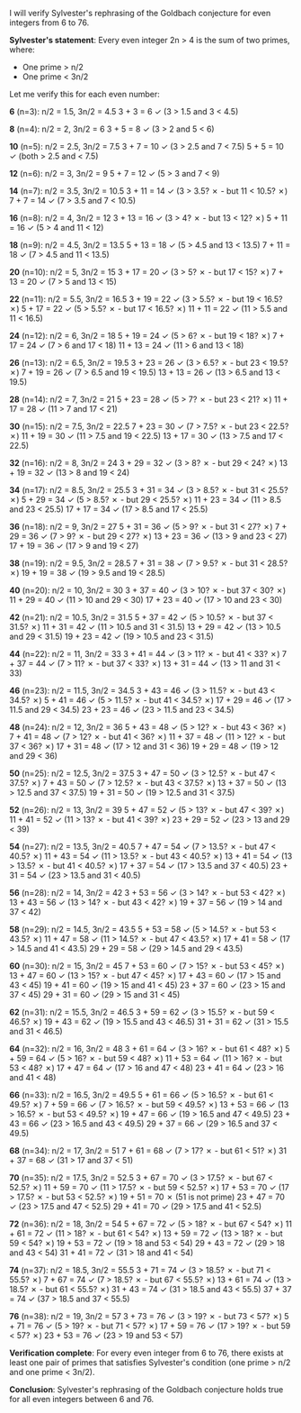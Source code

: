 I will verify Sylvester's rephrasing of the Goldbach conjecture for even integers from 6 to 76.

**Sylvester's statement**: Every even integer 2n > 4 is the sum of two primes, where:
- One prime > n/2
- One prime < 3n/2

Let me verify this for each even number:

**6** (n=3): n/2 = 1.5, 3n/2 = 4.5
3 + 3 = 6 ✓ (3 > 1.5 and 3 < 4.5)

**8** (n=4): n/2 = 2, 3n/2 = 6
3 + 5 = 8 ✓ (3 > 2 and 5 < 6)

**10** (n=5): n/2 = 2.5, 3n/2 = 7.5
3 + 7 = 10 ✓ (3 > 2.5 and 7 < 7.5)
5 + 5 = 10 ✓ (both > 2.5 and < 7.5)

**12** (n=6): n/2 = 3, 3n/2 = 9
5 + 7 = 12 ✓ (5 > 3 and 7 < 9)

**14** (n=7): n/2 = 3.5, 3n/2 = 10.5
3 + 11 = 14 ✓ (3 > 3.5? ✗ - but 11 < 10.5? ✗)
7 + 7 = 14 ✓ (7 > 3.5 and 7 < 10.5)

**16** (n=8): n/2 = 4, 3n/2 = 12
3 + 13 = 16 ✓ (3 > 4? ✗ - but 13 < 12? ✗)
5 + 11 = 16 ✓ (5 > 4 and 11 < 12)

**18** (n=9): n/2 = 4.5, 3n/2 = 13.5
5 + 13 = 18 ✓ (5 > 4.5 and 13 < 13.5)
7 + 11 = 18 ✓ (7 > 4.5 and 11 < 13.5)

**20** (n=10): n/2 = 5, 3n/2 = 15
3 + 17 = 20 ✓ (3 > 5? ✗ - but 17 < 15? ✗)
7 + 13 = 20 ✓ (7 > 5 and 13 < 15)

**22** (n=11): n/2 = 5.5, 3n/2 = 16.5
3 + 19 = 22 ✓ (3 > 5.5? ✗ - but 19 < 16.5? ✗)
5 + 17 = 22 ✓ (5 > 5.5? ✗ - but 17 < 16.5? ✗)
11 + 11 = 22 ✓ (11 > 5.5 and 11 < 16.5)

**24** (n=12): n/2 = 6, 3n/2 = 18
5 + 19 = 24 ✓ (5 > 6? ✗ - but 19 < 18? ✗)
7 + 17 = 24 ✓ (7 > 6 and 17 < 18)
11 + 13 = 24 ✓ (11 > 6 and 13 < 18)

**26** (n=13): n/2 = 6.5, 3n/2 = 19.5
3 + 23 = 26 ✓ (3 > 6.5? ✗ - but 23 < 19.5? ✗)
7 + 19 = 26 ✓ (7 > 6.5 and 19 < 19.5)
13 + 13 = 26 ✓ (13 > 6.5 and 13 < 19.5)

**28** (n=14): n/2 = 7, 3n/2 = 21
5 + 23 = 28 ✓ (5 > 7? ✗ - but 23 < 21? ✗)
11 + 17 = 28 ✓ (11 > 7 and 17 < 21)

**30** (n=15): n/2 = 7.5, 3n/2 = 22.5
7 + 23 = 30 ✓ (7 > 7.5? ✗ - but 23 < 22.5? ✗)
11 + 19 = 30 ✓ (11 > 7.5 and 19 < 22.5)
13 + 17 = 30 ✓ (13 > 7.5 and 17 < 22.5)

**32** (n=16): n/2 = 8, 3n/2 = 24
3 + 29 = 32 ✓ (3 > 8? ✗ - but 29 < 24? ✗)
13 + 19 = 32 ✓ (13 > 8 and 19 < 24)

**34** (n=17): n/2 = 8.5, 3n/2 = 25.5
3 + 31 = 34 ✓ (3 > 8.5? ✗ - but 31 < 25.5? ✗)
5 + 29 = 34 ✓ (5 > 8.5? ✗ - but 29 < 25.5? ✗)
11 + 23 = 34 ✓ (11 > 8.5 and 23 < 25.5)
17 + 17 = 34 ✓ (17 > 8.5 and 17 < 25.5)

**36** (n=18): n/2 = 9, 3n/2 = 27
5 + 31 = 36 ✓ (5 > 9? ✗ - but 31 < 27? ✗)
7 + 29 = 36 ✓ (7 > 9? ✗ - but 29 < 27? ✗)
13 + 23 = 36 ✓ (13 > 9 and 23 < 27)
17 + 19 = 36 ✓ (17 > 9 and 19 < 27)

**38** (n=19): n/2 = 9.5, 3n/2 = 28.5
7 + 31 = 38 ✓ (7 > 9.5? ✗ - but 31 < 28.5? ✗)
19 + 19 = 38 ✓ (19 > 9.5 and 19 < 28.5)

**40** (n=20): n/2 = 10, 3n/2 = 30
3 + 37 = 40 ✓ (3 > 10? ✗ - but 37 < 30? ✗)
11 + 29 = 40 ✓ (11 > 10 and 29 < 30)
17 + 23 = 40 ✓ (17 > 10 and 23 < 30)

**42** (n=21): n/2 = 10.5, 3n/2 = 31.5
5 + 37 = 42 ✓ (5 > 10.5? ✗ - but 37 < 31.5? ✗)
11 + 31 = 42 ✓ (11 > 10.5 and 31 < 31.5)
13 + 29 = 42 ✓ (13 > 10.5 and 29 < 31.5)
19 + 23 = 42 ✓ (19 > 10.5 and 23 < 31.5)

**44** (n=22): n/2 = 11, 3n/2 = 33
3 + 41 = 44 ✓ (3 > 11? ✗ - but 41 < 33? ✗)
7 + 37 = 44 ✓ (7 > 11? ✗ - but 37 < 33? ✗)
13 + 31 = 44 ✓ (13 > 11 and 31 < 33)

**46** (n=23): n/2 = 11.5, 3n/2 = 34.5
3 + 43 = 46 ✓ (3 > 11.5? ✗ - but 43 < 34.5? ✗)
5 + 41 = 46 ✓ (5 > 11.5? ✗ - but 41 < 34.5? ✗)
17 + 29 = 46 ✓ (17 > 11.5 and 29 < 34.5)
23 + 23 = 46 ✓ (23 > 11.5 and 23 < 34.5)

**48** (n=24): n/2 = 12, 3n/2 = 36
5 + 43 = 48 ✓ (5 > 12? ✗ - but 43 < 36? ✗)
7 + 41 = 48 ✓ (7 > 12? ✗ - but 41 < 36? ✗)
11 + 37 = 48 ✓ (11 > 12? ✗ - but 37 < 36? ✗)
17 + 31 = 48 ✓ (17 > 12 and 31 < 36)
19 + 29 = 48 ✓ (19 > 12 and 29 < 36)

**50** (n=25): n/2 = 12.5, 3n/2 = 37.5
3 + 47 = 50 ✓ (3 > 12.5? ✗ - but 47 < 37.5? ✗)
7 + 43 = 50 ✓ (7 > 12.5? ✗ - but 43 < 37.5? ✗)
13 + 37 = 50 ✓ (13 > 12.5 and 37 < 37.5)
19 + 31 = 50 ✓ (19 > 12.5 and 31 < 37.5)

**52** (n=26): n/2 = 13, 3n/2 = 39
5 + 47 = 52 ✓ (5 > 13? ✗ - but 47 < 39? ✗)
11 + 41 = 52 ✓ (11 > 13? ✗ - but 41 < 39? ✗)
23 + 29 = 52 ✓ (23 > 13 and 29 < 39)

**54** (n=27): n/2 = 13.5, 3n/2 = 40.5
7 + 47 = 54 ✓ (7 > 13.5? ✗ - but 47 < 40.5? ✗)
11 + 43 = 54 ✓ (11 > 13.5? ✗ - but 43 < 40.5? ✗)
13 + 41 = 54 ✓ (13 > 13.5? ✗ - but 41 < 40.5? ✗)
17 + 37 = 54 ✓ (17 > 13.5 and 37 < 40.5)
23 + 31 = 54 ✓ (23 > 13.5 and 31 < 40.5)

**56** (n=28): n/2 = 14, 3n/2 = 42
3 + 53 = 56 ✓ (3 > 14? ✗ - but 53 < 42? ✗)
13 + 43 = 56 ✓ (13 > 14? ✗ - but 43 < 42? ✗)
19 + 37 = 56 ✓ (19 > 14 and 37 < 42)

**58** (n=29): n/2 = 14.5, 3n/2 = 43.5
5 + 53 = 58 ✓ (5 > 14.5? ✗ - but 53 < 43.5? ✗)
11 + 47 = 58 ✓ (11 > 14.5? ✗ - but 47 < 43.5? ✗)
17 + 41 = 58 ✓ (17 > 14.5 and 41 < 43.5)
29 + 29 = 58 ✓ (29 > 14.5 and 29 < 43.5)

**60** (n=30): n/2 = 15, 3n/2 = 45
7 + 53 = 60 ✓ (7 > 15? ✗ - but 53 < 45? ✗)
13 + 47 = 60 ✓ (13 > 15? ✗ - but 47 < 45? ✗)
17 + 43 = 60 ✓ (17 > 15 and 43 < 45)
19 + 41 = 60 ✓ (19 > 15 and 41 < 45)
23 + 37 = 60 ✓ (23 > 15 and 37 < 45)
29 + 31 = 60 ✓ (29 > 15 and 31 < 45)

**62** (n=31): n/2 = 15.5, 3n/2 = 46.5
3 + 59 = 62 ✓ (3 > 15.5? ✗ - but 59 < 46.5? ✗)
19 + 43 = 62 ✓ (19 > 15.5 and 43 < 46.5)
31 + 31 = 62 ✓ (31 > 15.5 and 31 < 46.5)

**64** (n=32): n/2 = 16, 3n/2 = 48
3 + 61 = 64 ✓ (3 > 16? ✗ - but 61 < 48? ✗)
5 + 59 = 64 ✓ (5 > 16? ✗ - but 59 < 48? ✗)
11 + 53 = 64 ✓ (11 > 16? ✗ - but 53 < 48? ✗)
17 + 47 = 64 ✓ (17 > 16 and 47 < 48)
23 + 41 = 64 ✓ (23 > 16 and 41 < 48)

**66** (n=33): n/2 = 16.5, 3n/2 = 49.5
5 + 61 = 66 ✓ (5 > 16.5? ✗ - but 61 < 49.5? ✗)
7 + 59 = 66 ✓ (7 > 16.5? ✗ - but 59 < 49.5? ✗)
13 + 53 = 66 ✓ (13 > 16.5? ✗ - but 53 < 49.5? ✗)
19 + 47 = 66 ✓ (19 > 16.5 and 47 < 49.5)
23 + 43 = 66 ✓ (23 > 16.5 and 43 < 49.5)
29 + 37 = 66 ✓ (29 > 16.5 and 37 < 49.5)

**68** (n=34): n/2 = 17, 3n/2 = 51
7 + 61 = 68 ✓ (7 > 17? ✗ - but 61 < 51? ✗)
31 + 37 = 68 ✓ (31 > 17 and 37 < 51)

**70** (n=35): n/2 = 17.5, 3n/2 = 52.5
3 + 67 = 70 ✓ (3 > 17.5? ✗ - but 67 < 52.5? ✗)
11 + 59 = 70 ✓ (11 > 17.5? ✗ - but 59 < 52.5? ✗)
17 + 53 = 70 ✓ (17 > 17.5? ✗ - but 53 < 52.5? ✗)
19 + 51 = 70 ✗ (51 is not prime)
23 + 47 = 70 ✓ (23 > 17.5 and 47 < 52.5)
29 + 41 = 70 ✓ (29 > 17.5 and 41 < 52.5)

**72** (n=36): n/2 = 18, 3n/2 = 54
5 + 67 = 72 ✓ (5 > 18? ✗ - but 67 < 54? ✗)
11 + 61 = 72 ✓ (11 > 18? ✗ - but 61 < 54? ✗)
13 + 59 = 72 ✓ (13 > 18? ✗ - but 59 < 54? ✗)
19 + 53 = 72 ✓ (19 > 18 and 53 < 54)
29 + 43 = 72 ✓ (29 > 18 and 43 < 54)
31 + 41 = 72 ✓ (31 > 18 and 41 < 54)

**74** (n=37): n/2 = 18.5, 3n/2 = 55.5
3 + 71 = 74 ✓ (3 > 18.5? ✗ - but 71 < 55.5? ✗)
7 + 67 = 74 ✓ (7 > 18.5? ✗ - but 67 < 55.5? ✗)
13 + 61 = 74 ✓ (13 > 18.5? ✗ - but 61 < 55.5? ✗)
31 + 43 = 74 ✓ (31 > 18.5 and 43 < 55.5)
37 + 37 = 74 ✓ (37 > 18.5 and 37 < 55.5)

**76** (n=38): n/2 = 19, 3n/2 = 57
3 + 73 = 76 ✓ (3 > 19? ✗ - but 73 < 57? ✗)
5 + 71 = 76 ✓ (5 > 19? ✗ - but 71 < 57? ✗)
17 + 59 = 76 ✓ (17 > 19? ✗ - but 59 < 57? ✗)
23 + 53 = 76 ✓ (23 > 19 and 53 < 57)

**Verification complete**: For every even integer from 6 to 76, there exists at least one pair of primes that satisfies Sylvester's condition (one prime > n/2 and one prime < 3n/2).

**Conclusion**: Sylvester's rephrasing of the Goldbach conjecture holds true for all even integers between 6 and 76.